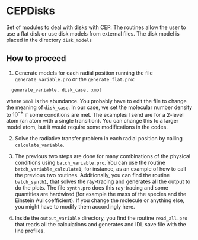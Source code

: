 # CEPDisks
Set of modules to deal with disks with CEP. The routines allow the user to use a flat
disk or use disk models from external files. The disk model is placed in the
directory `disk_models`

## How to proceed

1. Generate models for each radial position running the file `generate_variable.pro` or the `generate_flat.pro`:
```
  generate_variable, disk_case, xmol
```
where `xmol` is the abundance. You probably have to edit the file to change the meaning of `disk_case`. In our
case, we set the molecular number density to $10^{-8}$ if some conditions are met.
The examples I send are for a 2-level atom (an atom with a single transition). You can change
this to a larger model atom, but it would require some modifications in the codes.

2. Solve the radiative transfer problem in each radial position by calling `calculate_variable`. 

3. The previous two steps are done for many combinations of the physical conditions using `batch_variable.pro`.
You can use the routine `batch_variable_calculate1`, for instance, as an example of how to call the previous
two routines. Additionally, you can find the routine `batch_synth1`, that solves the ray-tracing and generates
all the output to do the plots. The file `synth.pro` does this ray-tracing and some quantities are
hardwired (for example the mass of the species and the Einstein Aul coefficient). If you change the molecule
or anything else, you might have to modify them accordingly here.

4. Inside the `output_variable` directory, you find the routine `read_all.pro` that reads all the calculations
and generates and IDL save file with the line profiles.